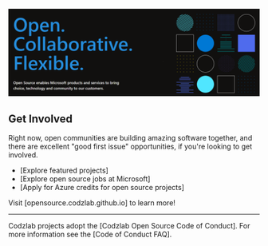 ![Open Source at Microsoft](https://github.com/microsoft/.github/blob/main/images/open-at-microsoft.png) 

## Get Involved

Right now, open communities are building amazing software together, and there are excellent "good first issue" opportunities, if you're looking to get involved.

* [Explore featured projects]
* [Explore open source jobs at Microsoft]
* [Apply for Azure credits for open source projects]

Visit [opensource.codzlab.github.io] to learn more!

----

Codzlab projects adopt the [Codzlab Open Source Code of Conduct]. For more information see the [Code of Conduct FAQ].
